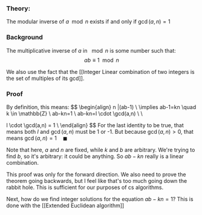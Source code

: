 ### Theory:
The modular inverse of $a \mod{n}$ exists if and only if $\gcd(a,n)=1$

### Background
The multiplicative inverse of $a$ in $\mod{n}$ is some number such that:
$$
ab \equiv 1 \mod{n}
$$

We also use the fact that the [[Integer Linear combination of two integers is the set of multiples of its gcd]].
### Proof
By definition, this means:
$$
\begin{align}
n |(ab-1)   \\
\implies ab-1=kn \quad k \in \mathbb{Z} \\
ab-kn=1  \\
ab-kn=l \cdot \gcd(a,n) \\ \\

l \cdot \gcd(a,n) = 1 \\
\end{align}
$$
For the last identity to be true, that means both $l$ and $\gcd(a,n)$ must be 1 or -1. But because $\gcd(a,n)>0$, that means $\gcd(a,n)=1 \quad\blacksquare$ 

Note that here, $a$ and $n$ are fixed, while $k$ and $b$ are arbitrary. We're trying to find $b$, so it's arbitrary: it could be anything. So $ab-kn$ really is a linear combination. 

This proof was only for the forward direction. We also need to prove the theorem going backwards, but I feel like that's too much going down the rabbit hole. This is sufficient for our purposes of cs algorithms. 

Next, how do we find integer solutions for the equation $ab-kn=1$? This is done with the [[Extended Euclidean algorithm]]